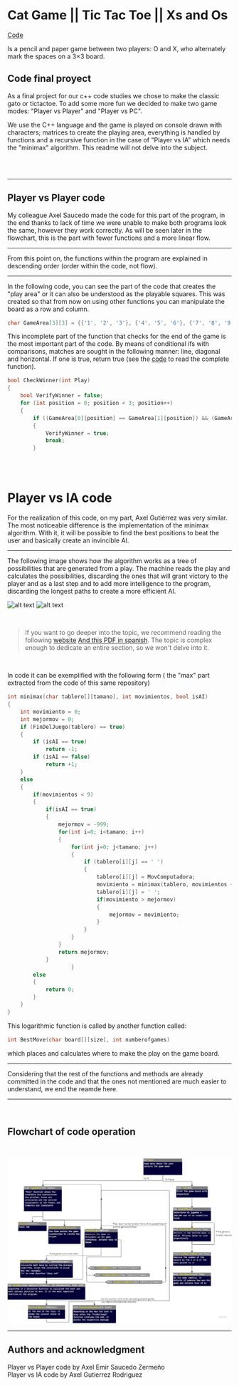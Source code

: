 # Cat Game || Tic Tac Toe || Xs and Os

[Code](https://github.com/UP210676/UP210676_CPP/blob/main/Final%20Proyect/GatoGame.cpp)

Is a pencil and paper game between two players: O and X, who alternately mark the spaces on a 3×3 board.

## Code final proyect
As a final project for our c++ code studies we chose to make the classic gato or tictactoe. To add some more fun we decided to make two game modes: "Player vs Player" and "Player vs PC".

We use the C++ language and the game is played on console drawn with characters; matrices to create the playing area, everything is handled by functions and a recursive function in the case of "Player vs IA" which needs the "minimax" algorithm. This readme will not delve into the subject.

<br>
<br>

---
 
 ## Player vs Player code
 My colleague Axel Saucedo made the code for this part of the program, in the end thanks to lack of time we were unable to make both programs look the same, however they work correctly. 
 As will be seen later in the flowchart, this is the part with fewer functions and a more linear flow.
 
 ---

 From this point on, the functions within the program are explained in descending order (order within the code, not flow).

 ---

 In the following code, you can see the part of the code that creates the "play area" or it can also be understood as the playable squares. This was created so that from now on using other functions you can manipulate the board as a row and column.
 ```c++
char GameArea[3][3] = {{'1', '2', '3'}, {'4', '5', '6'}, {'7', '8', '9'}};
```

This incomplete part of the function that checks for the end of the game is the most important part of the code. By means of conditional ifs with comparisons, matches are sought in the following manner: line, diagonal and horizontal. If one is true, return true (see the [code](https://github.com/UP210676/UP210676_CPP/blob/main/Final%20Proyect/GatoGame.cpp) to read the complete function).

``` c++
bool CheckWinner(int Play)
{
    bool VerifyWinner = false;
    for (int position = 0; position < 3; position++)
    {
        if ((GameArea[0][position] == GameArea[1][position]) && (GameArea[0][position] == GameArea[2][position]))
        {
            VerifyWinner = true;
            break;
        }
```

<br>
<br>

# Player vs IA code
For the realization of this code, on my part, Axel Gutiérrez was very similar. The most noticeable difference is the implementation of the minimax algorithm. With it, it will be possible to find the best positions to beat the user and basically create an invincible AI.

---

The following image shows how the algorithm works as a tree of possibilities that are generated from a play. The machine reads the play and calculates the possibilities, discarding the ones that will grant victory to the player and as a last step and to add more intelligence to the program, discarding the longest paths to create a more efficient AI.

![alt text](https://upload.wikimedia.org/wikipedia/commons/6/6f/Minimax.svg)
![alt text](https://soka.gitlab.io/blog/post/2019-08-26-r-arboles-de-decision/images/01.png)

<br>

>If you want to go deeper into the topic, we recommend reading the following [website](https://www.geeksforgeeks.org/minimax-algorithm-in-game-theory-set-3-tic-tac-toe-ai-finding-optimal-move/) [And this PDF in spanish](http://www.itnuevolaredo.edu.mx/takeyas/apuntes/Inteligencia%20Artificial/Apuntes/IA/Minimax.pdf). The topic is complex enough to dedicate an entire section, so we won't delve into it.


<br>

In code it can be exemplified with the following form ( the "max" part extracted from the code of this same repository)

``` c++
int minimax(char tablero[][tamano], int movimientos, bool isAI)
{
	int movimiento = 0;
	int mejormov = 0;
	if (FinDelJuego(tablero) == true)
	{
		if (isAI == true)	
			return -1;
		if (isAI == false)
			return +1;
	}
	else
	{
		if(movimientos < 9)
		{
			if(isAI == true)
			{
				mejormov = -999;
				for(int i=0; i<tamano; i++)  
				{
					for(int j=0; j<tamano; j++)
					{
						if (tablero[i][j] == ' ')
						{
							tablero[i][j] = MovComputadora; 
							movimiento = minimax(tablero, movimientos + 1, false); // recursion
							tablero[i][j] = ' '; 
							if(movimiento > mejormov) 
							{
								mejormov = movimiento;
							}
						}
					}
				}
				return mejormov;
			}
            		}
		else
		{
			return 0;
		}
	}
}
```

This logarithmic function is called by another function called:
 ``` c++
int BestMove(char board[][size], int numberofgames)
```
which places and calculates where to make the play on the game board.

---

Considering that the rest of the functions and methods are already committed in the code and that the ones not mentioned are much easier to understand, we end the reamde here.

---
<br>

## Flowchart of code operation
<br>

![minimaxalgo](https://github.com/UP210676/UP210676_CPP/blob/main/Final%20Proyect/images/Flowchart%20Template%20(2).jpg?raw=true)

---

##  Authors and acknowledgment
Player vs Player code by Axel Emir Saucedo Zermeño <br>
Player vs IA code by Axel Gutierrez Rodriguez

